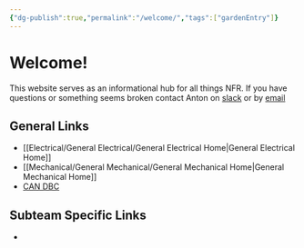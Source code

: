 ```yaml
---
{"dg-publish":true,"permalink":"/welcome/","tags":["gardenEntry"]}
---
```


# Welcome!
This website serves as an informational hub for all things NFR. If you have questions or something seems broken contact Anton on [slack](https://nufsae.slack.com/team/U05U23W4WJV) or by [email](mailto:antonwalvoord2027@u.northwestern.edu)

## General Links
- [[Electrical/General Electrical/General Electrical Home\|General Electrical Home]]
- [[Mechanical/General Mechanical/General Mechanical Home\|General Mechanical Home]]
- [CAN DBC](https://nfr-learn.ue.r.appspot.com/can)

## Subteam Specific Links
- 